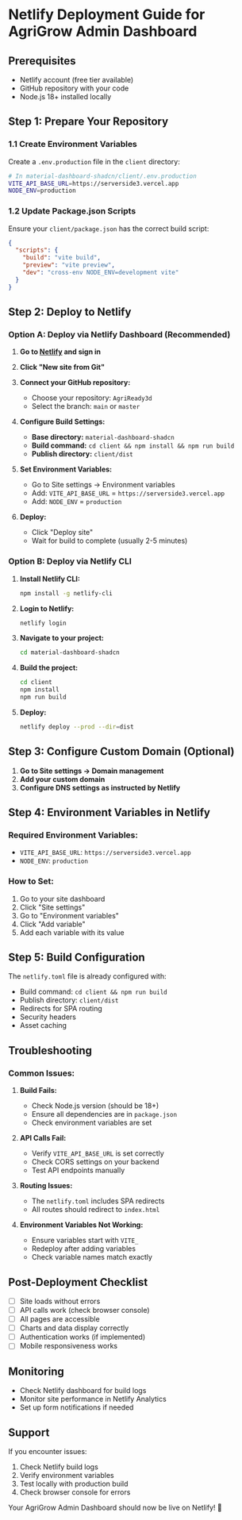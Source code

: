 # Netlify Deployment Guide for AgriGrow Admin Dashboard

## Prerequisites
- Netlify account (free tier available)
- GitHub repository with your code
- Node.js 18+ installed locally

## Step 1: Prepare Your Repository

### 1.1 Create Environment Variables
Create a `.env.production` file in the `client` directory:

```bash
# In material-dashboard-shadcn/client/.env.production
VITE_API_BASE_URL=https://serverside3.vercel.app
NODE_ENV=production
```

### 1.2 Update Package.json Scripts
Ensure your `client/package.json` has the correct build script:

```json
{
  "scripts": {
    "build": "vite build",
    "preview": "vite preview",
    "dev": "cross-env NODE_ENV=development vite"
  }
}
```

## Step 2: Deploy to Netlify

### Option A: Deploy via Netlify Dashboard (Recommended)

1. **Go to [Netlify](https://netlify.com) and sign in**

2. **Click "New site from Git"**

3. **Connect your GitHub repository:**
   - Choose your repository: `AgriReady3d`
   - Select the branch: `main` or `master`

4. **Configure Build Settings:**
   - **Base directory:** `material-dashboard-shadcn`
   - **Build command:** `cd client && npm install && npm run build`
   - **Publish directory:** `client/dist`

5. **Set Environment Variables:**
   - Go to Site settings → Environment variables
   - Add: `VITE_API_BASE_URL` = `https://serverside3.vercel.app`
   - Add: `NODE_ENV` = `production`

6. **Deploy:**
   - Click "Deploy site"
   - Wait for build to complete (usually 2-5 minutes)

### Option B: Deploy via Netlify CLI

1. **Install Netlify CLI:**
   ```bash
   npm install -g netlify-cli
   ```

2. **Login to Netlify:**
   ```bash
   netlify login
   ```

3. **Navigate to your project:**
   ```bash
   cd material-dashboard-shadcn
   ```

4. **Build the project:**
   ```bash
   cd client
   npm install
   npm run build
   ```

5. **Deploy:**
   ```bash
   netlify deploy --prod --dir=dist
   ```

## Step 3: Configure Custom Domain (Optional)

1. **Go to Site settings → Domain management**
2. **Add your custom domain**
3. **Configure DNS settings as instructed by Netlify**

## Step 4: Environment Variables in Netlify

### Required Environment Variables:
- `VITE_API_BASE_URL`: `https://serverside3.vercel.app`
- `NODE_ENV`: `production`

### How to Set:
1. Go to your site dashboard
2. Click "Site settings"
3. Go to "Environment variables"
4. Click "Add variable"
5. Add each variable with its value

## Step 5: Build Configuration

The `netlify.toml` file is already configured with:
- Build command: `cd client && npm run build`
- Publish directory: `client/dist`
- Redirects for SPA routing
- Security headers
- Asset caching

## Troubleshooting

### Common Issues:

1. **Build Fails:**
   - Check Node.js version (should be 18+)
   - Ensure all dependencies are in `package.json`
   - Check environment variables are set

2. **API Calls Fail:**
   - Verify `VITE_API_BASE_URL` is set correctly
   - Check CORS settings on your backend
   - Test API endpoints manually

3. **Routing Issues:**
   - The `netlify.toml` includes SPA redirects
   - All routes should redirect to `index.html`

4. **Environment Variables Not Working:**
   - Ensure variables start with `VITE_`
   - Redeploy after adding variables
   - Check variable names match exactly

## Post-Deployment Checklist

- [ ] Site loads without errors
- [ ] API calls work (check browser console)
- [ ] All pages are accessible
- [ ] Charts and data display correctly
- [ ] Authentication works (if implemented)
- [ ] Mobile responsiveness works

## Monitoring

- Check Netlify dashboard for build logs
- Monitor site performance in Netlify Analytics
- Set up form notifications if needed

## Support

If you encounter issues:
1. Check Netlify build logs
2. Verify environment variables
3. Test locally with production build
4. Check browser console for errors

Your AgriGrow Admin Dashboard should now be live on Netlify! 🚀
